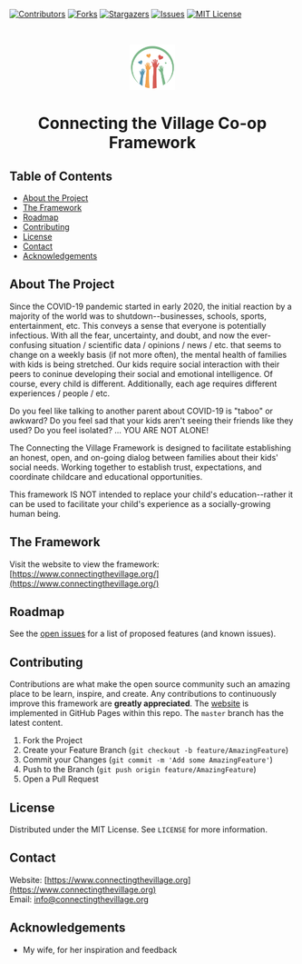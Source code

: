 <!-- PROJECT SHIELDS -->
<!--
*** I'm using markdown "reference style" links for readability.
*** Reference links are enclosed in brackets [ ] instead of parentheses ( ).
*** See the bottom of this document for the declaration of the reference variables
*** for contributors-url, forks-url, etc. This is an optional, concise syntax you may use.
*** https://www.markdownguide.org/basic-syntax/#reference-style-links
-->
[![Contributors][contributors-shield]][contributors-url]
[![Forks][forks-shield]][forks-url]
[![Stargazers][stars-shield]][stars-url]
[![Issues][issues-shield]][issues-url]
[![MIT License][license-shield]][license-url]

<!-- PROJECT LOGO -->
<br />
<p align="center">
  <a href="https://github.com/cappaberra/connecting-the-village">
    <img src="images/logo.png" alt="Logo" width="80" height="80">
  </a>

  <h1 align="center">Connecting the Village Co-op Framework</h1>

</p>

<!-- TABLE OF CONTENTS -->
## Table of Contents

* [About the Project](#about-the-project)
* [The Framework](#framework)
* [Roadmap](#roadmap)
* [Contributing](#contributing)
* [License](#license)
* [Contact](#contact)
* [Acknowledgements](#acknowledgements)

<!-- ABOUT THE PROJECT -->
## About The Project

Since the COVID-19 pandemic started in early 2020, the initial reaction by a majority of the world was to shutdown--businesses, schools, sports, entertainment, etc. This conveys a sense that everyone is potentially infectious. With all the fear, uncertainty, and doubt, and now the ever-confusing situation / scientific data / opinions / news / etc. that seems to change on a weekly basis (if not more often), the mental health of families with kids is being stretched. Our kids require social interaction with their peers to coninue developing their social and emotional intelligence. Of course, every child is different. Additionally, each age requires different experiences / people / etc.

Do you feel like talking to another parent about COVID-19 is "taboo" or awkward? Do you feel sad that your kids aren't seeing their friends like they used? Do you feel isolated? ... YOU ARE NOT ALONE!

The Connecting the Village Framework is designed to facilitate establishing an honest, open, and on-going dialog between families about their kids' social needs. Working together to establish trust, expectations, and coordinate childcare and educational opportunities.

This framework IS NOT intended to replace your child's education--rather it can be used to facilitate your child's experience as a socially-growing human being.

<!-- FRAMEWORK -->
## The Framework

Visit the website to view the framework: [https://www.connectingthevillage.org/](https://www.connectingthevillage.org/)

<!-- ROADMAP -->
## Roadmap

See the [open issues](https://github.com/cappaberra/connecting-the-village/issues) for a list of proposed features (and known issues).

<!-- CONTRIBUTING -->
## Contributing

Contributions are what make the open source community such an amazing place to be learn, inspire, and create. Any contributions to continuously improve this framework are **greatly appreciated**. The [website](https://www.connectingthevillage.org/) is implemented in GitHub Pages within this repo. The `master` branch has the latest content.

1. Fork the Project
2. Create your Feature Branch (`git checkout -b feature/AmazingFeature`)
3. Commit your Changes (`git commit -m 'Add some AmazingFeature'`)
4. Push to the Branch (`git push origin feature/AmazingFeature`)
5. Open a Pull Request

<!-- LICENSE -->
## License

Distributed under the MIT License. See `LICENSE` for more information.

<!-- CONTACT -->
## Contact

Website: [https://www.connectingthevillage.org](https://www.connectingthevillage.org)  
Email: [info@connectingthevillage.org](mailto:info@connectingthevillage.org)

<!-- ACKNOWLEDGEMENTS -->
## Acknowledgements
* My wife, for her inspiration and feedback

<!-- MARKDOWN LINKS & IMAGES -->
<!-- https://www.markdownguide.org/basic-syntax/#reference-style-links -->
[contributors-shield]: https://img.shields.io/github/contributors/cappaberra/connecting-the-village?style=flat-square
[contributors-url]: https://github.com/cappaberra/connecting-the-village/graphs/contributors
[forks-shield]: https://img.shields.io/github/forks/cappaberra/connecting-the-village?style=flat-square
[forks-url]: https://github.com/cappaberra/connecting-the-village/network/members
[stars-shield]: https://img.shields.io/github/stars/cappaberra/connecting-the-village?style=flat-square
[stars-url]: https://github.com/cappaberra/connecting-the-village/stargazers
[issues-shield]: https://img.shields.io/github/issues/cappaberra/connecting-the-village?style=flat-square
[issues-url]: https://github.com/cappaberra/connecting-the-village/issues
[license-shield]: https://img.shields.io/github/license/cappaberra/connecting-the-village?style=flat-square
[license-url]: https://github.com/cappaberra/connecting-the-village/blob/master/LICENSE.txt
